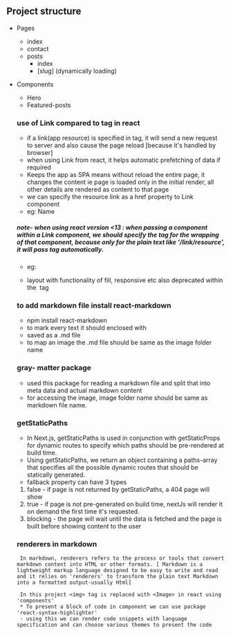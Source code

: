 ## Project structure

- Pages
  - index
  - contact
  - posts
    - index
    - [slug] (dynamically loading)
- Components

  - Hero
  - Featured-posts

  ### use of Link compared to <a> tag in react

  - if a link(app resource) is specified in <a> tag, it will send a new request to server and also cause the page reload [because it's handled by browser]
  - when using Link from react, it helps automatic prefetching of data if required
  - Keeps the app as SPA means without reload the entire page, it changes the content ie page is loaded only in the initial render,
    all other details are rendered as content to that page
  - we can specify the resource link as a href property to Link component
  - eg: <Link href="/link/to/resource"> Name </Link>

  ##### note- when using react version <13 : when passing a component within a Link component, we should specify the <a> tag for the wrapping of that component, because only for the plain text like '/link/resource', it will pass <a> tag automatically.

  - eg: <Link href="/"> <a> <Logo /> </a> </Link>

  - layout with functionality of fill, responsive etc also deprecated within the <Image> tag

  ### to add markdown file install react-markdown

  - npm install react-markdown
  - to mark every text it should enclosed with <ReactMarkDown>
  - saved as a .md file
  - to map an image the .md file should be same as the image folder name

  ### gray- matter package

  - used this package for reading a markdown file and split that into meta data and actual markdown content
  - for accessing the image, image folder name should be same as markdown file name.

  ### getStaticPaths

  - In Next.js, getStaticPaths is used in conjunction with getStaticProps for dynamic routes to specify which paths should be pre-rendered at build time.
  - Using getStaticPaths, we return an object containing a paths-array that specifies all the possible dynamic routes that should be statically generated.
  - fallback property can have 3 types

  1. false - if page is not returned by getStaticPaths, a 404 page will show
  2. true - if page is not pre-generated on build time, nextJs will render it on demand the first time it's requested.
  3. blocking - the page will wait until the data is fetched and the page is built before showing content to the user

  ### renderers in markdown

       In markdown, renderers refers to the process or tools that convert markdown content into HTML or other formats. [ Markdown is a lightweight markup language designed to be easy to write and read and it relies on 'renderers' to transform the plain text Markdown into a formatted output-usually Html]

       In this project <img> tag is replaced with <Image> in react using 'components'
       * To present a block of code in component we can use package 'react-syntax-highlighter'
       - using this we can render code snippets with language specification and can choose various themes to present the code

